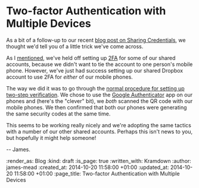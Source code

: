 Two-factor Authentication with Multiple Devices
===============================================

As a bit of a follow-up to our recent [blog post on Sharing Credentials][Sharing Credentials], we thought we'd tell you of a little trick we've come across.

As I [mentioned][Sharing Credentials - Problems], we've held off setting up [2FA][] for some of our shared accounts, because we didn't want to tie the account to one person's mobile phone. However, we've just had success setting up our shared Dropbox account to use 2FA for _either_ of our mobile phones.

The way we did it was to go through the [normal procedure for setting up two-step verification][Dropbox 2-step verification instructions]. We chose to use the [Google Authenticator][] app on our phones and (here's the "clever" bit), we _both_ scanned the QR code with our mobile phones. We then confirmed that both our phones were generating the same security codes at the same time.

This seems to be working really nicely and we're adopting the same tactics with a number of our other shared accounts. Perhaps this isn't news to you, but hopefully it might help someone!

-- James.


[Sharing Credentials]: /sharing-credentials
[Sharing Credentials - Problems]: /sharing-credentials#problems
[2FA]: http://en.wikipedia.org/wiki/Multi-factor_authentication
[Dropbox 2-step verification instructions]: https://www.dropbox.com/en/help/363
[Google Authenticator]: http://support.google.com/accounts/bin/answer.py?hl=en&answer=1066447


:render_as: Blog
:kind: draft
:is_page: true
:written_with: Kramdown
:author: james-mead
:created_at: 2014-10-20 11:58:00 +01:00
:updated_at: 2014-10-20 11:58:00 +01:00
:page_title: Two-factor Authentication with Multiple Devices
